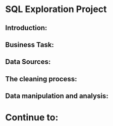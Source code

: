 # SQL Exploration Project

## Introduction:

## Business Task:

## Data Sources:

## The cleaning process:

## Data manipulation and analysis:

# Continue to:
